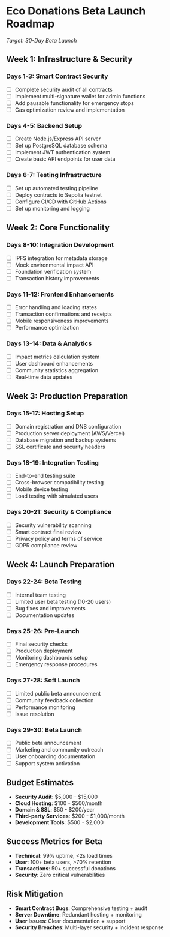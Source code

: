 # Eco Donations Beta Launch Roadmap

_Target: 30-Day Beta Launch_

## Week 1: Infrastructure & Security

### Days 1-3: Smart Contract Security

- [ ] Complete security audit of all contracts
- [ ] Implement multi-signature wallet for admin functions
- [ ] Add pausable functionality for emergency stops
- [ ] Gas optimization review and implementation

### Days 4-5: Backend Setup

- [ ] Create Node.js/Express API server
- [ ] Set up PostgreSQL database schema
- [ ] Implement JWT authentication system
- [ ] Create basic API endpoints for user data

### Days 6-7: Testing Infrastructure

- [ ] Set up automated testing pipeline
- [ ] Deploy contracts to Sepolia testnet
- [ ] Configure CI/CD with GitHub Actions
- [ ] Set up monitoring and logging

## Week 2: Core Functionality

### Days 8-10: Integration Development

- [ ] IPFS integration for metadata storage
- [ ] Mock environmental impact API
- [ ] Foundation verification system
- [ ] Transaction history improvements

### Days 11-12: Frontend Enhancements

- [ ] Error handling and loading states
- [ ] Transaction confirmations and receipts
- [ ] Mobile responsiveness improvements
- [ ] Performance optimization

### Days 13-14: Data & Analytics

- [ ] Impact metrics calculation system
- [ ] User dashboard enhancements
- [ ] Community statistics aggregation
- [ ] Real-time data updates

## Week 3: Production Preparation

### Days 15-17: Hosting Setup

- [ ] Domain registration and DNS configuration
- [ ] Production server deployment (AWS/Vercel)
- [ ] Database migration and backup systems
- [ ] SSL certificate and security headers

### Days 18-19: Integration Testing

- [ ] End-to-end testing suite
- [ ] Cross-browser compatibility testing
- [ ] Mobile device testing
- [ ] Load testing with simulated users

### Days 20-21: Security & Compliance

- [ ] Security vulnerability scanning
- [ ] Smart contract final review
- [ ] Privacy policy and terms of service
- [ ] GDPR compliance review

## Week 4: Launch Preparation

### Days 22-24: Beta Testing

- [ ] Internal team testing
- [ ] Limited user beta testing (10-20 users)
- [ ] Bug fixes and improvements
- [ ] Documentation updates

### Days 25-26: Pre-Launch

- [ ] Final security checks
- [ ] Production deployment
- [ ] Monitoring dashboards setup
- [ ] Emergency response procedures

### Days 27-28: Soft Launch

- [ ] Limited public beta announcement
- [ ] Community feedback collection
- [ ] Performance monitoring
- [ ] Issue resolution

### Days 29-30: Beta Launch

- [ ] Public beta announcement
- [ ] Marketing and community outreach
- [ ] User onboarding documentation
- [ ] Support system activation

## Budget Estimates

- **Security Audit**: $5,000 - $15,000
- **Cloud Hosting**: $100 - $500/month
- **Domain & SSL**: $50 - $200/year
- **Third-party Services**: $200 - $1,000/month
- **Development Tools**: $500 - $2,000

## Success Metrics for Beta

- **Technical**: 99% uptime, <2s load times
- **User**: 100+ beta users, >70% retention
- **Transactions**: 50+ successful donations
- **Security**: Zero critical vulnerabilities

## Risk Mitigation

- **Smart Contract Bugs**: Comprehensive testing + audit
- **Server Downtime**: Redundant hosting + monitoring
- **User Issues**: Clear documentation + support
- **Security Breaches**: Multi-layer security + incident response
